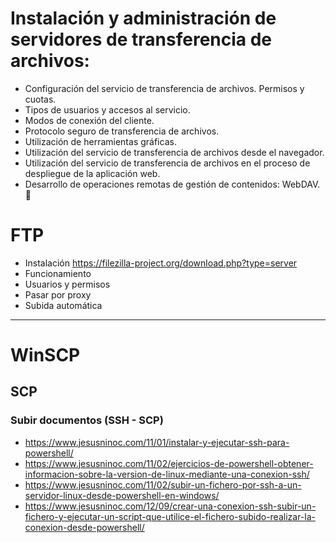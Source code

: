 # Instalación y administración de servidores de transferencia de archivos:
- Configuración del servicio de transferencia de archivos. Permisos y cuotas.
- Tipos de usuarios y accesos al servicio.
- Modos de conexión del cliente.
- Protocolo seguro de transferencia de archivos.
- Utilización de herramientas gráficas.
- Utilización del servicio de transferencia de archivos desde el navegador.
- Utilización del servicio de transferencia de archivos en el proceso de despliegue de la aplicación web.
- Desarrollo de operaciones remotas de gestión de contenidos: WebDAV. 🤦‍

# FTP
- Instalación https://filezilla-project.org/download.php?type=server
- Funcionamiento
- Usuarios y permisos 
- Pasar por proxy
- Subida automática

---------

# WinSCP
## SCP

### Subir documentos (SSH - SCP)
* https://www.jesusninoc.com/11/01/instalar-y-ejecutar-ssh-para-powershell/
* https://www.jesusninoc.com/11/02/ejercicios-de-powershell-obtener-informacion-sobre-la-version-de-linux-mediante-una-conexion-ssh/
* https://www.jesusninoc.com/11/02/subir-un-fichero-por-ssh-a-un-servidor-linux-desde-powershell-en-windows/
* https://www.jesusninoc.com/12/09/crear-una-conexion-ssh-subir-un-fichero-y-ejecutar-un-script-que-utilice-el-fichero-subido-realizar-la-conexion-desde-powershell/
